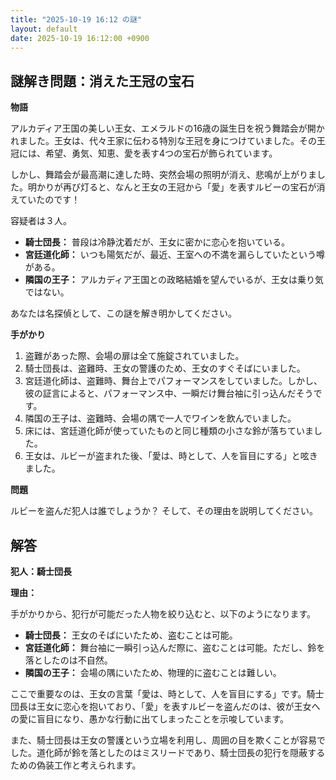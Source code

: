 ```yaml
---
title: "2025-10-19 16:12 の謎"
layout: default
date: 2025-10-19 16:12:00 +0900
---
```

## 謎解き問題：消えた王冠の宝石

**物語**

アルカディア王国の美しい王女、エメラルドの16歳の誕生日を祝う舞踏会が開かれました。王女は、代々王家に伝わる特別な王冠を身につけていました。その王冠には、希望、勇気、知恵、愛を表す4つの宝石が飾られています。

しかし、舞踏会が最高潮に達した時、突然会場の照明が消え、悲鳴が上がりました。明かりが再び灯ると、なんと王女の王冠から「愛」を表すルビーの宝石が消えていたのです！

容疑者は３人。

*   **騎士団長：** 普段は冷静沈着だが、王女に密かに恋心を抱いている。
*   **宮廷道化師：** いつも陽気だが、最近、王室への不満を漏らしていたという噂がある。
*   **隣国の王子：** アルカディア王国との政略結婚を望んでいるが、王女は乗り気ではない。

あなたは名探偵として、この謎を解き明かしてください。

**手がかり**

1.  盗難があった際、会場の扉は全て施錠されていました。
2.  騎士団長は、盗難時、王女の警護のため、王女のすぐそばにいました。
3.  宮廷道化師は、盗難時、舞台上でパフォーマンスをしていました。しかし、彼の証言によると、パフォーマンス中、一瞬だけ舞台袖に引っ込んだそうです。
4.  隣国の王子は、盗難時、会場の隅で一人でワインを飲んでいました。
5.  床には、宮廷道化師が使っていたものと同じ種類の小さな鈴が落ちていました。
6.  王女は、ルビーが盗まれた後、「愛は、時として、人を盲目にする」と呟きました。

**問題**

ルビーを盗んだ犯人は誰でしょうか？ そして、その理由を説明してください。

## 解答

**犯人：騎士団長**

**理由：**

手がかりから、犯行が可能だった人物を絞り込むと、以下のようになります。

*   **騎士団長：** 王女のそばにいたため、盗むことは可能。
*   **宮廷道化師：** 舞台袖に一瞬引っ込んだ際に、盗むことは可能。ただし、鈴を落としたのは不自然。
*   **隣国の王子：** 会場の隅にいたため、物理的に盗むことは難しい。

ここで重要なのは、王女の言葉「愛は、時として、人を盲目にする」です。騎士団長は王女に恋心を抱いており、「愛」を表すルビーを盗んだのは、彼が王女への愛に盲目になり、愚かな行動に出てしまったことを示唆しています。

また、騎士団長は王女の警護という立場を利用し、周囲の目を欺くことが容易でした。道化師が鈴を落としたのはミスリードであり、騎士団長の犯行を隠蔽するための偽装工作と考えられます。
